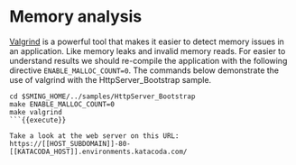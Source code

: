 # Memory analysis

[Valgrind](http://valgrind.org/) is a powerful tool that makes it easier to detect memory issues in an application. Like memory leaks and invalid memory reads.
For easier to understand results we should re-compile the application with the following directive `ENABLE_MALLOC_COUNT=0`.
The commands below demonstrate the use of valgrind with the HttpServer_Bootstrap sample.

```
cd $SMING_HOME/../samples/HttpServer_Bootstrap
make ENABLE_MALLOC_COUNT=0
make valgrind
```{{execute}}

Take a look at the web server on this URL:
https://[[HOST_SUBDOMAIN]]-80-[[KATACODA_HOST]].environments.katacoda.com/
